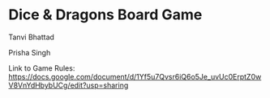 # Dice & Dragons Board Game

Tanvi Bhattad

Prisha Singh

Link to Game Rules: https://docs.google.com/document/d/1Yf5u7Qvsr6iQ6o5Je_uvUc0ErptZ0wV8VnYdHbybUCg/edit?usp=sharing
